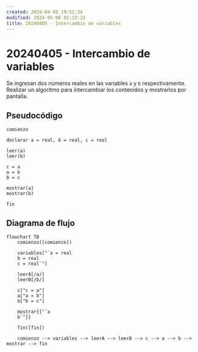 ```yaml
---
created: 2024-04-05 19:52:34
modified: 2024-05-08 01:33:31
title: 20240405 - Intercambio de variables
---
```


# 20240405 - Intercambio de variables

Se ingresan dos números reales en las variables `a` y `b` respectivamente. Realizar un algoritmo para intercambiar los contenidos y mostrarlos por pantalla.

## Pseudocódigo

```
comienzo

declarar a = real, b = real, c = real

leer(a)
leer(b)

c = a
a = b
b = c

mostrar(a)
mostrar(b)

fin
```

## Diagrama de flujo

```mermaid
flowchart TB
	comienzo([comienzo])

	variables["`a = real
	b = real
	c = real`"]

	leerA[/a/]
	leerB[/b/]
	
	c["c = a"]
	a["a = b"]
	b["b = c"]

	mostrar{{"`a
	b`"}}
	
	fin([fin])

	comienzo --> variables --> leerA --> leerB --> c --> a --> b --> mostrar --> fin
```
